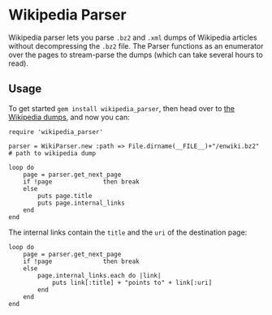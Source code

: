 Wikipedia Parser
================

Wikipedia parser lets you parse `.bz2` and `.xml` dumps of Wikipedia articles without decompressing the `.bz2` file. The Parser functions as an enumerator over the pages to stream-parse the dumps (which can take several hours to read).

Usage
-----

To get started `gem install wikipedia_parser`, then head over to [the Wikipedia dumps](http://en.wikipedia.org/wiki/Wikipedia:Database_download), and now you can:

	require 'wikipedia_parser'

	parser = WikiParser.new :path => File.dirname(__FILE__)+"/enwiki.bz2" # path to wikipedia dump

	loop do
		page = parser.get_next_page
		if !page              then break
		else
			puts page.title
			puts page.internal_links
		end
	end

The internal links contain the `title` and the `uri` of the destination page:

	loop do
		page = parser.get_next_page
		if !page              then break
		else
			page.internal_links.each do |link|
				puts link[:title] + "points to" + link[:uri]
			end
		end
	end